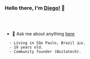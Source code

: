 ### Hello there, I'm [Diego!](https://ko-fi.com/diegopisani) 👋

<br />
<br />

- 💬 Ask me about anything [here](https://github.com/luidiblu/luidiblu/issues)


```
  - Living in São Paulo, Brazil 🇧🇷.
  - 19 years old.
  - Community founder (Boitatech).
```
